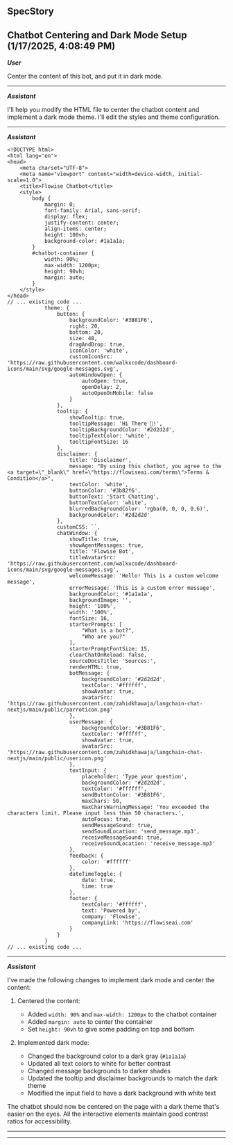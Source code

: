 ## SpecStory

## Chatbot Centering and Dark Mode Setup (1/17/2025, 4:08:49 PM)

_**User**_

Center the content of this bot, and put it in dark mode. 

---

_**Assistant**_

I'll help you modify the HTML file to center the chatbot content and implement a dark mode theme. I'll edit the styles and theme configuration.

---

_**Assistant**_

```
<!DOCTYPE html>
<html lang="en">
<head>
    <meta charset="UTF-8">
    <meta name="viewport" content="width=device-width, initial-scale=1.0">
    <title>Flowise Chatbot</title>
    <style>
        body {
            margin: 0;
            font-family: Arial, sans-serif;
            display: flex;
            justify-content: center;
            align-items: center;
            height: 100vh;
            background-color: #1a1a1a;
        }
        #chatbot-container {
            width: 90%;
            max-width: 1200px;
            height: 90vh;
            margin: auto;
        }
    </style>
</head>
// ... existing code ...
            theme: {
                button: {
                    backgroundColor: '#3B81F6',
                    right: 20,
                    bottom: 20,
                    size: 48,
                    dragAndDrop: true,
                    iconColor: 'white',
                    customIconSrc: 'https://raw.githubusercontent.com/walkxcode/dashboard-icons/main/svg/google-messages.svg',
                    autoWindowOpen: {
                        autoOpen: true,
                        openDelay: 2,
                        autoOpenOnMobile: false
                    }
                },
                tooltip: {
                    showTooltip: true,
                    tooltipMessage: 'Hi There 👋!',
                    tooltipBackgroundColor: '#2d2d2d',
                    tooltipTextColor: 'white',
                    tooltipFontSize: 16
                },
                disclaimer: {
                    title: 'Disclaimer',
                    message: "By using this chatbot, you agree to the <a target=\"_blank\" href=\"https://flowiseai.com/terms\">Terms & Condition</a>",
                    textColor: 'white',
                    buttonColor: '#3b82f6',
                    buttonText: 'Start Chatting',
                    buttonTextColor: 'white',
                    blurredBackgroundColor: 'rgba(0, 0, 0, 0.6)',
                    backgroundColor: '#2d2d2d'
                },
                customCSS: ``,
                chatWindow: {
                    showTitle: true,
                    showAgentMessages: true,
                    title: 'Flowise Bot',
                    titleAvatarSrc: 'https://raw.githubusercontent.com/walkxcode/dashboard-icons/main/svg/google-messages.svg',
                    welcomeMessage: 'Hello! This is a custom welcome message',
                    errorMessage: 'This is a custom error message',
                    backgroundColor: '#1a1a1a',
                    backgroundImage: '',
                    height: '100%',
                    width: '100%',
                    fontSize: 16,
                    starterPrompts: [
                        "What is a bot?",
                        "Who are you?"
                    ],
                    starterPromptFontSize: 15,
                    clearChatOnReload: false,
                    sourceDocsTitle: 'Sources:',
                    renderHTML: true,
                    botMessage: {
                        backgroundColor: '#2d2d2d',
                        textColor: '#ffffff',
                        showAvatar: true,
                        avatarSrc: 'https://raw.githubusercontent.com/zahidkhawaja/langchain-chat-nextjs/main/public/parroticon.png'
                    },
                    userMessage: {
                        backgroundColor: '#3B81F6',
                        textColor: '#ffffff',
                        showAvatar: true,
                        avatarSrc: 'https://raw.githubusercontent.com/zahidkhawaja/langchain-chat-nextjs/main/public/usericon.png'
                    },
                    textInput: {
                        placeholder: 'Type your question',
                        backgroundColor: '#2d2d2d',
                        textColor: '#ffffff',
                        sendButtonColor: '#3B81F6',
                        maxChars: 50,
                        maxCharsWarningMessage: 'You exceeded the characters limit. Please input less than 50 characters.',
                        autoFocus: true,
                        sendMessageSound: true,
                        sendSoundLocation: 'send_message.mp3',
                        receiveMessageSound: true,
                        receiveSoundLocation: 'receive_message.mp3'
                    },
                    feedback: {
                        color: '#ffffff'
                    },
                    dateTimeToggle: {
                        date: true,
                        time: true
                    },
                    footer: {
                        textColor: '#ffffff',
                        text: 'Powered by',
                        company: 'Flowise',
                        companyLink: 'https://flowiseai.com'
                    }
                }
            }
// ... existing code ...
```

---

_**Assistant**_



I've made the following changes to implement dark mode and center the content:

1. Centered the content:
   - Added `width: 90%` and `max-width: 1200px` to the chatbot container
   - Added `margin: auto` to center the container
   - Set `height: 90vh` to give some padding on top and bottom

2. Implemented dark mode:
   - Changed the background color to a dark gray (`#1a1a1a`)
   - Updated all text colors to white for better contrast
   - Changed message backgrounds to darker shades
   - Updated the tooltip and disclaimer backgrounds to match the dark theme
   - Modified the input field to have a dark background with white text

The chatbot should now be centered on the page with a dark theme that's easier on the eyes. All the interactive elements maintain good contrast ratios for accessibility.

---



---

